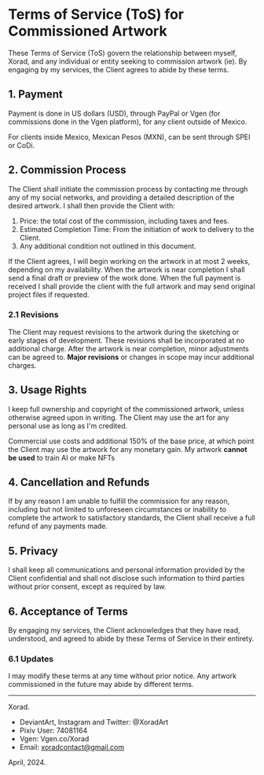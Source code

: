 # Terms of Service (ToS) for Commissioned Artwork

These Terms of Service (ToS) govern the relationship between myself, Xorad, and any individual or entity seeking to commission artwork (ie). By engaging by my services, the Client agrees to abide by these terms.

## 1. Payment

Payment is done in US dollars (USD), through PayPal or Vgen (for commissions done in the Vgen platform), for any client outside of Mexico.

For clients inside Mexico, Mexican Pesos (MXN), can be sent through SPEI or CoDi.

## 2. Commission Process

The Client shall initiate the commission process by contacting me through any of my social networks, and providing a detailed description of the desired artwork. I shall then provide the Client with:

 1. Price: the total cost of the commission, including taxes and fees.
 2. Estimated Completion Time: From the initiation of work to delivery to the Client.
 3. Any additional condition not outlined in this document.

If the Client agrees, I will begin working on the artwork in at most 2 weeks, depending on my availability. When the artwork is near completion I shall send a final draft or preview of the work done. When the full payment is received I shall provide the client with the full artwork and may send original project files if requested.

### 2.1 Revisions

The Client may request revisions to the artwork during the sketching or early stages of development. These revisions shall be incorporated at no additional charge. After the artwork is near completion, minor adjustments can be agreed to. **Major revisions** or changes in scope may incur additional charges.

## 3. Usage Rights

I keep full ownership and copyright of the commissioned artwork, unless otherwise agreed upon in writing. The Client may use the art for any personal use as long as I'm credited.

Commercial use costs and additional 150% of the base price, at which point the Client may use the artwork for any monetary gain. My artwork **cannot be used** to train AI or make NFTs

## 4. Cancellation and Refunds

If by any reason I am unable to fulfill the commission for any reason, including but not limited to unforeseen circumstances or inability to complete the artwork to satisfactory standards, the Client shall receive a full refund of any payments made.

## 5. Privacy

I shall keep all communications and personal information provided by the Client confidential and shall not disclose such information to third parties without prior consent, except as required by law.

## 6. Acceptance of Terms

By engaging my services, the Client acknowledges that they have read, understood, and agreed to abide by these Terms of Service in their entirety.

### 6.1 Updates

I may modify these terms at any time without prior notice. Any artwork commissioned in the future may abide by different terms.

---

Xorad.

- DeviantArt, Instagram and Twitter: @XoradArt
- Pixiv User: 74081164
- Vgen: Vgen.co/Xorad
- Email: xoradcontact@gmail.com

April, 2024.
